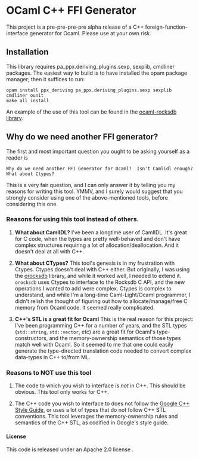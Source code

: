 # OCaml C++ FFI Generator

This project is a pre-pre-pre-pre alpha release of a C++
foreign-function-interface generator for Ocaml.  Please use at your own risk.

## Installation

This library requires pa_ppx.deriving_plugins.sexp,
 sexplib, cmdliner packages.  The easiest way to build is to have
installed the opam package manager; then it suffices to run:

```
opam install ppx_deriving pa_ppx.deriving_plugins.sexp sexplib cmdliner ounit
make all install
```

An example of the use of this tool can be found in the
[ocaml-rocksdb library][ocaml-rocksdb].

## Why do we need another FFI generator?

The first and most important question you ought to be asking yourself as a reader is

  ```
Why do we need another FFI Generator for Ocaml?  Isn't Camlidl enough?  What about Ctypes?
  ```

This is a very fair question, and I can only answer it by telling you
my reasons for writing this tool.  YMMV, and I surely would suggest
that you strongly consider using one of the above-mentioned tools,
before considering this one.

### Reasons for using this tool instead of others.

1. __What about CamlIDL?__ I've been a longtime user of CamlIDL.  It's
   great for C code, when the types are pretty well-behaved and don't
   have complex structures requiring a lot of allocation/deallocation.
   And it doesn't deal at all with C++.
   
2. __What about CTypes?__ This tool's genesis is in my frustration
   with Ctypes.  Ctypes doesn't deal with C++ either.  But originally,
   I was using the [orocksdb][orocksdb] library, and while it worked
   well, I needed to extend it.  `orocksdb` uses Ctypes to interface
   to the Rocksdb C API, and the new operations I wanted to add were
   complex.  Ctypes is complex to understand, and while I'm a
   long-time Caml-Light/Ocaml programmer, I didn't relish the thought
   of figuring out how to allocate/manage/free C memory from Ocaml
   code.  It seemed really complicated.
   
3. __C++'s STL is a great fit for Ocaml__ This is the real reason for
   this project: I've been programming C++ for a number of years, and
   the STL types (`std::string`, `std::vector`, etc) are a great fit
   for Ocaml's type-constructors, and the memory-ownership semantics
   of those types match well with Ocaml.  So it seemed to me that one
   could easily generate the type-directed translation code needed to
   convert complex data-types in C++ to/from ML.

### Reasons to NOT use this tool

1. The code to which you wish to interface is _not_ in C++.  This
   should be obvious.  This tool only works for C++.

2. The C++ code you wish to interface to does not follow the
   [Google C++ Style Guide][Google C++ Style Guide], or uses a lot of
   types that do not follow C++ STL conventions.  This tool leverages
   the memory-ownership rules and semantics of the C++ STL, as
   codified in Google's style guide.

#### License

This code is released under an Apache 2.0 license </LICENSE>.


[Google C++ Style Guide]: https://google.github.io/styleguide/cppguide.html
[orocksdb]: https://github.com/domsj/orocksdb
[/LICENSE]: /LICENSE
[ocaml-rocksdb]: https://github.com/chetmurthy/ocaml-rocksdb/
